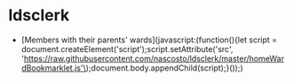# ldsclerk

* [Members with their parents' wards](javascript:(function(\){let script = document.createElement('script'\);script.setAttribute('src', 'https://raw.githubusercontent.com/nascosto/ldsclerk/master/homeWardBookmarklet.js'\);document.body.appendChild(script\);}(\)\);)
